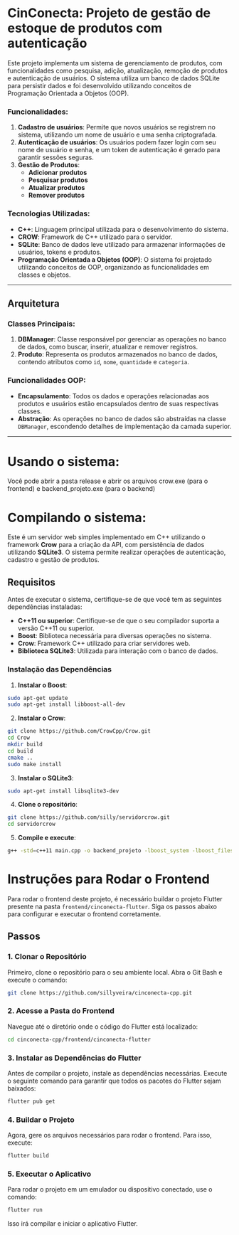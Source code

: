 # CinConecta: Projeto de gestão de estoque de produtos com autenticação

Este projeto implementa um sistema de gerenciamento de produtos, com funcionalidades como pesquisa, adição, atualização, remoção de produtos e autenticação de usuários. O sistema utiliza um banco de dados SQLite para persistir dados e foi desenvolvido utilizando conceitos de Programação Orientada a Objetos (OOP).


### Funcionalidades:
1. **Cadastro de usuários**: Permite que novos usuários se registrem no sistema, utilizando um nome de usuário e uma senha criptografada.
2. **Autenticação de usuários**: Os usuários podem fazer login com seu nome de usuário e senha, e um token de autenticação é gerado para garantir sessões seguras.
3. **Gestão de Produtos**:
   - **Adicionar produtos**
   - **Pesquisar produtos**
   - **Atualizar produtos**
   - **Remover produtos**

### Tecnologias Utilizadas:
- **C++**: Linguagem principal utilizada para o desenvolvimento do sistema.
- **CROW**: Framework de C++ utilizado para o servidor.
- **SQLite**: Banco de dados leve utilizado para armazenar informações de usuários, tokens e produtos.
- **Programação Orientada a Objetos (OOP)**: O sistema foi projetado utilizando conceitos de OOP, organizando as funcionalidades em classes e objetos.

---

## Arquitetura

### Classes Principais:
1. **DBManager**:
   Classe responsável por gerenciar as operações no banco de dados, como buscar, inserir, atualizar e remover registros.
2. **Produto**:
   Representa os produtos armazenados no banco de dados, contendo atributos como `id`, `nome`, `quantidade` e `categoria`.

### Funcionalidades OOP:
- **Encapsulamento**: Todos os dados e operações relacionadas aos produtos e usuários estão encapsulados dentro de suas respectivas classes.
- **Abstração**: As operações no banco de dados são abstraídas na classe `DBManager`, escondendo detalhes de implementação da camada superior.


---
# Usando o sistema:
Você pode abrir a pasta release e abrir os arquivos crow.exe (para o frontend) e backend_projeto.exe (para o backend)

# Compilando o sistema:

Este é um servidor web simples implementado em C++ utilizando o framework **Crow** para a criação da API, com persistência de dados utilizando **SQLite3**. O sistema permite realizar operações de autenticação, cadastro e gestão de produtos.

## Requisitos

Antes de executar o sistema, certifique-se de que você tem as seguintes dependências instaladas:

- **C++11 ou superior**: Certifique-se de que o seu compilador suporta a versão C++11 ou superior.
- **Boost**: Biblioteca necessária para diversas operações no sistema.
- **Crow**: Framework C++ utilizado para criar servidores web.
- **Biblioteca SQLite3**: Utilizada para interação com o banco de dados.

### Instalação das Dependências

1. **Instalar o Boost**:

```bash
sudo apt-get update
sudo apt-get install libboost-all-dev
```
2. **Instalar o Crow**:

```bash
git clone https://github.com/CrowCpp/Crow.git
cd Crow
mkdir build
cd build
cmake ..
sudo make install
```

3. **Instalar o SQLite3**:

```bash
sudo apt-get install libsqlite3-dev
```

4. **Clone o repositório**:
```bash
git clone https://github.com/silly/servidorcrow.git
cd servidorcrow
```

5. **Compile e execute**:
```bash
g++ -std=c++11 main.cpp -o backend_projeto -lboost_system -lboost_filesystem -lsqlite3 -lpthread
```

# Instruções para Rodar o Frontend

Para rodar o frontend deste projeto, é necessário buildar o projeto Flutter presente na pasta `frontend/cinconecta-flutter`. Siga os passos abaixo para configurar e executar o frontend corretamente.

## Passos

### 1. Clonar o Repositório

Primeiro, clone o repositório para o seu ambiente local. Abra o Git Bash e execute o comando:

```bash
git clone https://github.com/sillyveira/cinconecta-cpp.git
```

### 2. Acesse a Pasta do Frontend
Navegue até o diretório onde o código do Flutter está localizado:

```bash
cd cinconecta-cpp/frontend/cinconecta-flutter
```

### 3. Instalar as Dependências do Flutter
Antes de compilar o projeto, instale as dependências necessárias. Execute o seguinte comando para garantir que todos os pacotes do Flutter sejam baixados:

```bash
flutter pub get
```
### 4. Buildar o Projeto
Agora, gere os arquivos necessários para rodar o frontend. Para isso, execute:
```bash
flutter build
```
### 5. Executar o Aplicativo
Para rodar o projeto em um emulador ou dispositivo conectado, use o comando:
```bash
flutter run
```
Isso irá compilar e iniciar o aplicativo Flutter.
